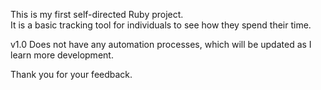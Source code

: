 This is my first self-directed Ruby project.  
It is a basic tracking tool for individuals to see how they spend their time.

v1.0 Does not have any automation processes, which will be updated as I learn more development.

Thank you for your feedback.
